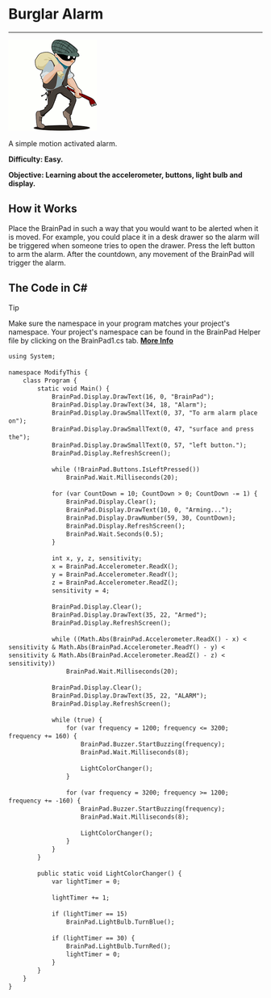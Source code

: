 # Burglar Alarm
---
![Burglar](images/burglar.gif)

A simple motion activated alarm.

**Difficulty: Easy.**

**Objective: Learning about the accelerometer, buttons, light bulb and display.**

## How it Works

Place the BrainPad in such a way that you would want to be alerted when it is moved. For example, you could place it in a desk drawer so the alarm will be triggered when someone tries to open the drawer. Press the left button to arm the alarm. After the countdown, any movement of the BrainPad will trigger the alarm.

## The Code in C#
> [!Tip]
> Make sure the namespace in your program matches your project's namespace.  Your project's namespace can be found in the BrainPad Helper file by clicking on the BrainPad1.cs tab.  [**More Info**](../go-beyond/csharp/intro.md#a-few-words-about-namespaces)

```
using System;

namespace ModifyThis {
    class Program {
        static void Main() {
            BrainPad.Display.DrawText(16, 0, "BrainPad");
            BrainPad.Display.DrawText(34, 18, "Alarm");
            BrainPad.Display.DrawSmallText(0, 37, "To arm alarm place on");
            BrainPad.Display.DrawSmallText(0, 47, "surface and press the");
            BrainPad.Display.DrawSmallText(0, 57, "left button.");
            BrainPad.Display.RefreshScreen();

            while (!BrainPad.Buttons.IsLeftPressed())
                BrainPad.Wait.Milliseconds(20);

            for (var CountDown = 10; CountDown > 0; CountDown -= 1) {
                BrainPad.Display.Clear();
                BrainPad.Display.DrawText(10, 0, "Arming...");
                BrainPad.Display.DrawNumber(59, 30, CountDown);
                BrainPad.Display.RefreshScreen();
                BrainPad.Wait.Seconds(0.5);
            }

            int x, y, z, sensitivity;
            x = BrainPad.Accelerometer.ReadX();
            y = BrainPad.Accelerometer.ReadY();
            z = BrainPad.Accelerometer.ReadZ();
            sensitivity = 4;

            BrainPad.Display.Clear();
            BrainPad.Display.DrawText(35, 22, "Armed");
            BrainPad.Display.RefreshScreen();

            while ((Math.Abs(BrainPad.Accelerometer.ReadX() - x) < sensitivity & Math.Abs(BrainPad.Accelerometer.ReadY() - y) < sensitivity & Math.Abs(BrainPad.Accelerometer.ReadZ() - z) < sensitivity))
                BrainPad.Wait.Milliseconds(20);

            BrainPad.Display.Clear();
            BrainPad.Display.DrawText(35, 22, "ALARM");
            BrainPad.Display.RefreshScreen();

            while (true) {
                for (var frequency = 1200; frequency <= 3200; frequency += 160) {
                    BrainPad.Buzzer.StartBuzzing(frequency);
                    BrainPad.Wait.Milliseconds(8);

                    LightColorChanger();
                }

                for (var frequency = 3200; frequency >= 1200; frequency += -160) {
                    BrainPad.Buzzer.StartBuzzing(frequency);
                    BrainPad.Wait.Milliseconds(8);

                    LightColorChanger();
                }
            }
        }

        public static void LightColorChanger() {
            var lightTimer = 0;

            lightTimer += 1;

            if (lightTimer == 15)
                BrainPad.LightBulb.TurnBlue();

            if (lightTimer == 30) {
                BrainPad.LightBulb.TurnRed();
                lightTimer = 0;
            }
        }
    }
}

```